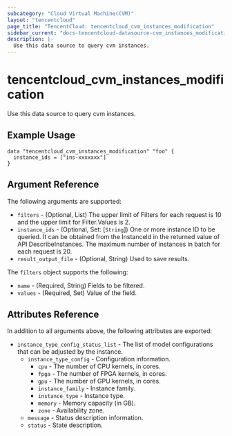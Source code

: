 ```yaml
---
subcategory: "Cloud Virtual Machine(CVM)"
layout: "tencentcloud"
page_title: "TencentCloud: tencentcloud_cvm_instances_modification"
sidebar_current: "docs-tencentcloud-datasource-cvm_instances_modification"
description: |-
  Use this data source to query cvm instances.
---
```


# tencentcloud_cvm_instances_modification

Use this data source to query cvm instances.

## Example Usage

```hcl
data "tencentcloud_cvm_instances_modification" "foo" {
  instance_ids = ["ins-xxxxxxx"]
}
```

## Argument Reference

The following arguments are supported:

* `filters` - (Optional, List) The upper limit of Filters for each request is 10 and the upper limit for Filter.Values is 2.
* `instance_ids` - (Optional, Set: [`String`]) One or more instance ID to be queried. It can be obtained from the InstanceId in the returned value of API DescribeInstances. The maximum number of instances in batch for each request is 20.
* `result_output_file` - (Optional, String) Used to save results.

The `filters` object supports the following:

* `name` - (Required, String) Fields to be filtered.
* `values` - (Required, Set) Value of the field.

## Attributes Reference

In addition to all arguments above, the following attributes are exported:

* `instance_type_config_status_list` - The list of model configurations that can be adjusted by the instance.
  * `instance_type_config` - Configuration information.
    * `cpu` - The number of CPU kernels, in cores.
    * `fpga` - The number of FPGA kernels, in cores.
    * `gpu` - The number of GPU kernels, in cores.
    * `instance_family` - Instance family.
    * `instance_type` - Instance type.
    * `memory` - Memory capacity (in GB).
    * `zone` - Availability zone.
  * `message` - Status description information.
  * `status` - State description.


